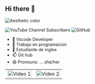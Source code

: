 ## Hi there 👋

![Aesthetic color](https://github.com/user-attachments/assets/0d507107-76f0-42a6-892e-273fe0c77eed)

![YouTube Channel Subscribers](https://img.shields.io/youtube/channel/subscribers/UCvr6GFJjPjbcjLMq4UQvv0Q?style=social)
![GitHub](https://img.shields.io/github/followers/YoselinYulianySolis)


- 🔭 Vscode Developer
- 🌱 Trabajo en programacion
- 💬 Estudiante de ingles
- 📫 Git hub
- 😄 Pronouns: ... she/her

<table>
  <tr>
    <td width="50%">
      <div align="center">
        <a href="https://www.youtube.com/watch?v=PVYl5hsgwiQ">
          <img src="https://img.youtube.com/vi/PVYl5hsgwiQ/0.jpg" alt="Video 1" width="100%">
        </a>
      </div>
    </td>
    <td width="50%">
      <div align="center">
        <a href="https://www.youtube.com/watch?v=L2GdhxJXp6o">
          <img src="https://img.youtube.com/vi/L2GdhxJXp6o/0.jpg" alt="Video 2" width="100%">
        </a>
      </div>
    </td>
  </tr>
</table>
